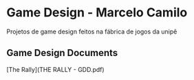 # Game Design - Marcelo Camilo
Projetos de game design feitos na fábrica de jogos da unipê

## Game Design Documents
[The Rally](THE RALLY - GDD.pdf)
